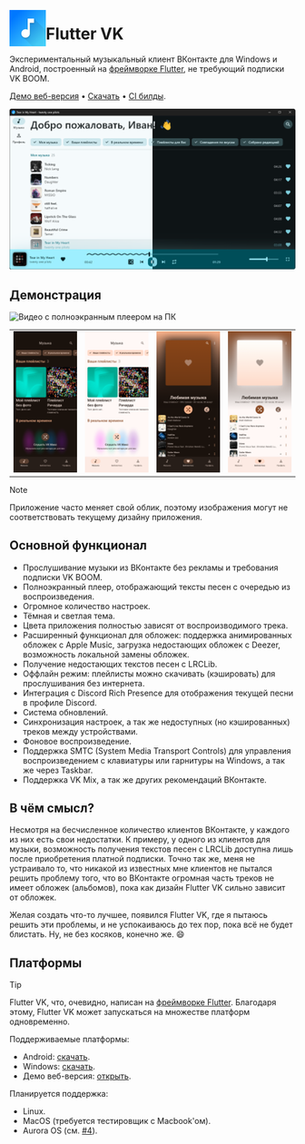 <!-- markdownlint-disable-file MD029 MD033 MD041 -->

<img align="left" src="assets/icon.png" width="64" height="64" alt="Flutter VK logo"></img>

<h1 align="left">Flutter VK</h1>

Экспериментальный музыкальный клиент ВКонтакте для Windows и Android, построенный на [фреймворке Flutter](https://flutter.dev), не требующий подписки VK BOOM.

[Демо веб-версия](https://Zensonaton.github.io/FlutterVK) • [Скачать](https://github.com/Zensonaton/FlutterVK/releases) • [CI билды](https://t.me/fluttervkci).

![Главный экран на ПК](assets/readme/Desktop%20home.png)

## Демонстрация

![Видео с полноэкранным плеером на ПК](https://github.com/user-attachments/assets/7c063f00-18e6-4827-82df-54d24bf588fe)

<table>
  <tr>
    <td>
      <img src="assets/readme/Mobile%20home.png" alt="Главный экран на мобильных устройствах">
    </td>
    <td>
      <img src="assets/readme/Mobile%20home%20light.png" alt="Главный экран на мобильных устройствах (светлая тема)">
    </td>
    <td>
      <img src="assets/readme/Mobile%20favorites.png" alt="Экран 'любимая музыка'">
    </td>
    <td>
      <img src="assets/readme/Mobile%20favorites%20light.png" alt="Экран 'любимая музыка' (светлая тема)">
    </td>
  </tr>
</table>

> [!NOTE]
> Приложение часто меняет свой облик, поэтому изображения могут не соответствовать текущему дизайну приложения.

## Основной функционал

- Прослушивание музыки из ВКонтакте без рекламы и требования подписки VK BOOM.
- Полноэкранный плеер, отображающий тексты песен с очередью из воспроизведения.
- Огромное количество настроек.
- Тёмная и светлая тема.
- Цвета приложения полностью зависят от воспроизводимого трека.
- Расширенный функционал для обложек: поддержка анимированных обложек с Apple Music, загрузка недостающих обложек с Deezer, возможность локальной замены обложек.
- Получение недостающих текстов песен с LRCLib.
- Оффлайн режим: плейлисты можно скачивать (кэшировать) для прослушивания без интернета.
- Интеграция с Discord Rich Presence для отображения текущей песни в профиле Discord.
- Система обновлений.
- Синхронизация настроек, а так же недоступных (но кэшированных) треков между устройствами.
- Фоновое воспроизведение.
- Поддержка SMTC (System Media Transport Controls) для управления воспроизведением с клавиатуры или гарнитуры на Windows, а так же через Taskbar.
- Поддержка VK Mix, а так же других рекомендаций ВКонтакте.

## В чём смысл?

Несмотря на бесчисленное количество клиентов ВКонтакте, у каждого из них есть свои недостатки. К примеру, у одного из клиентов для музыки, возможность получения текстов песен с LRCLib доступна лишь после приобретения платной подписки. Точно так же, меня не устраивало то, что никакой из известных мне клиентов не пытался решить проблему того, что во ВКонтакте огромная часть треков не имеет обложек (альбомов), пока как дизайн Flutter VK сильно зависит от обложек.

Желая создать что-то лучшее, появился Flutter VK, где я пытаюсь решить эти проблемы, и не успокаиваюсь до тех пор, пока всё не будет блистать. Ну, не без косяков, конечно же. 😄

## Платформы

> [!TIP]
> Flutter VK, что, очевидно, написан на [фреймворке Flutter](https://flutter.dev). Благодаря этому, Flutter VK может запускаться на множестве платформ одновременно.

Поддерживаемые платформы:

- Android: [скачать](https://github.com/Zensonaton/FlutterVK/releases).
- Windows: [скачать](https://github.com/Zensonaton/FlutterVK/releases).
- Демо веб-версия: [открыть](https://Zensonaton.github.io/FlutterVK).

Планируется поддержка:

- Linux.
- MacOS (требуется тестировщик с Macbook'ом).
- Aurora OS (см. [#4](https://github.com/Zensonaton/FlutterVK/issues/4)).
